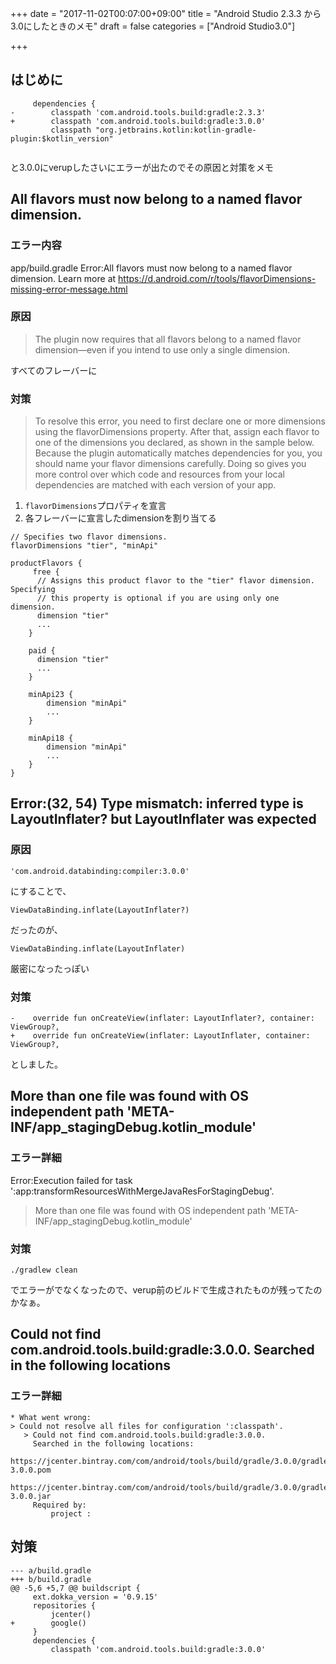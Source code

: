 +++
date = "2017-11-02T00:07:00+09:00"
title = "Android Studio 2.3.3 から3.0にしたときのメモ"
draft = false
categories = ["Android Studio3.0"]

+++

## はじめに

```
     dependencies {
-        classpath 'com.android.tools.build:gradle:2.3.3'
+        classpath 'com.android.tools.build:gradle:3.0.0'
         classpath "org.jetbrains.kotlin:kotlin-gradle-plugin:$kotlin_version"
 
```

と3.0.0にverupしたさいにエラーが出たのでその原因と対策をメモ

## All flavors must now belong to a named flavor dimension.

### エラー内容
app/build.gradle
Error:All flavors must now belong to a named flavor dimension. Learn more at https://d.android.com/r/tools/flavorDimensions-missing-error-message.html

### 原因

> The plugin now requires that all flavors belong to a named flavor dimension—even if you intend to use only a single dimension.

すべてのフレーバーに

### 対策

> To resolve this error, you need to first declare one or more dimensions using the flavorDimensions property. After that, assign each flavor to one of the dimensions you declared, as shown in the sample below. Because the plugin automatically matches dependencies for you, you should name your flavor dimensions carefully. Doing so gives you more control over which code and resources from your local dependencies are matched with each version of your app.

1. `flavorDimensions`プロパティを宣言
1. 各フレーバーに宣言したdimensionを割り当てる

```
// Specifies two flavor dimensions.
flavorDimensions "tier", "minApi"

productFlavors {
     free {
      // Assigns this product flavor to the "tier" flavor dimension. Specifying
      // this property is optional if you are using only one dimension.
      dimension "tier"
      ...
    }

    paid {
      dimension "tier"
      ...
    }

    minApi23 {
        dimension "minApi"
        ...
    }

    minApi18 {
        dimension "minApi"
        ...
    }
}
```


## Error:(32, 54) Type mismatch: inferred type is LayoutInflater? but LayoutInflater was expected

### 原因
```
'com.android.databinding:compiler:3.0.0'
```
にすることで、
```
ViewDataBinding.inflate(LayoutInflater?)
```
だったのが、
```
ViewDataBinding.inflate(LayoutInflater)
```
厳密になったっぽい

### 対策

```
-    override fun onCreateView(inflater: LayoutInflater?, container: ViewGroup?,
+    override fun onCreateView(inflater: LayoutInflater, container: ViewGroup?,
```

としました。

## More than one file was found with OS independent path 'META-INF/app_stagingDebug.kotlin_module'

### エラー詳細
Error:Execution failed for task ':app:transformResourcesWithMergeJavaResForStagingDebug'.
> More than one file was found with OS independent path 'META-INF/app_stagingDebug.kotlin_module'

### 対策

```
./gradlew clean
```

でエラーがでなくなったので、verup前のビルドで生成されたものが残ってたのかなぁ。

## Could not find com.android.tools.build:gradle:3.0.0. Searched in the following locations

### エラー詳細

```
* What went wrong:
> Could not resolve all files for configuration ':classpath'.
   > Could not find com.android.tools.build:gradle:3.0.0.
     Searched in the following locations:
         https://jcenter.bintray.com/com/android/tools/build/gradle/3.0.0/gradle-3.0.0.pom
         https://jcenter.bintray.com/com/android/tools/build/gradle/3.0.0/gradle-3.0.0.jar
     Required by:
         project :
```

## 対策

```
--- a/build.gradle
+++ b/build.gradle
@@ -5,6 +5,7 @@ buildscript {
     ext.dokka_version = '0.9.15'
     repositories {
         jcenter()
+        google()
     }
     dependencies {
         classpath 'com.android.tools.build:gradle:3.0.0'
 ```
 